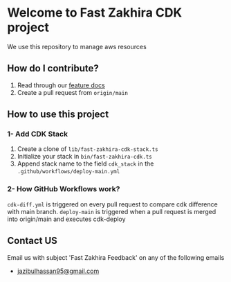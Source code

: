 # Welcome to Fast Zakhira CDK project
We use this repository to manage aws resources

## How do I contribute?

1. Read through our [feature docs](https://second-baseball-29c.notion.site/FAST-Zakhira-01ca6ec3965e411ca709ba685fd12cbe)
2. Create a pull request from `origin/main`


## How to use this project

### 1- Add CDK Stack

1. Create a clone of `lib/fast-zakhira-cdk-stack.ts`
2. Initialize your stack in `bin/fast-zakhira-cdk.ts`
3. Append stack name to the field `cdk_stack` in the `.github/workflows/deploy-main.yml`

### 2- How GitHub Workflows work?

`cdk-diff.yml` is triggered on every pull request to compare cdk difference with main branch.
`deploy-main` is triggered when a pull request is merged into origin/main and executes cdk-deploy

## Contact US
Email us with subject 'Fast Zakhira Feedback' on any of the following emails

- jazibulhassan95@gmail.com